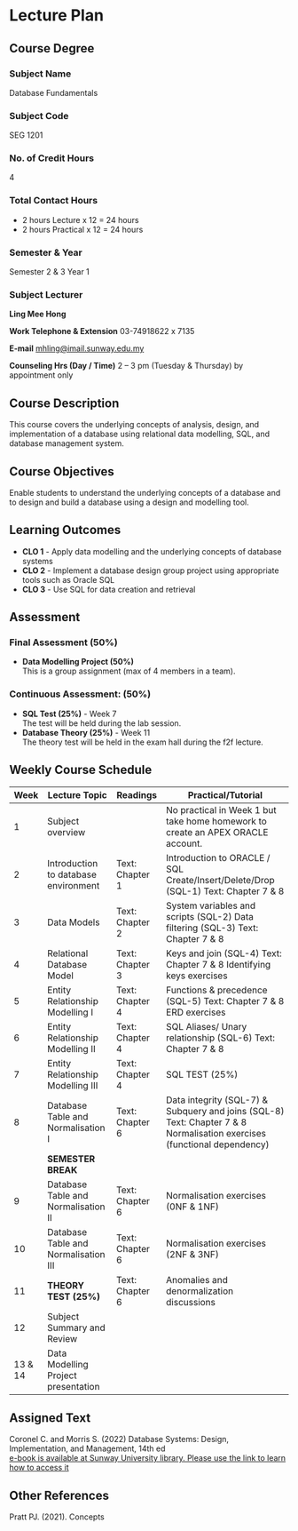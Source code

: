 # Lecture Plan

## Course Degree

### Subject Name
Database Fundamentals

### Subject Code
SEG 1201

### No. of Credit Hours
4

### Total Contact Hours
- 2 hours Lecture x 12 = 24 hours
- 2 hours Practical x 12 = 24 hours

### Semester & Year
Semester 2 & 3 Year 1

### Subject Lecturer
**Ling Mee Hong**

**Work Telephone & Extension**
03-74918622 x 7135

**E-mail**
mhling@imail.sunway.edu.my

**Counseling Hrs (Day / Time)**
2 – 3 pm (Tuesday & Thursday) by appointment only

## Course Description
This course covers the underlying concepts of analysis, design, and implementation of a database using relational data modelling, SQL, and database management system.

## Course Objectives
Enable students to understand the underlying concepts of a database and to design and build a database using a design and modelling tool.

## Learning Outcomes
- **CLO 1** - Apply data modelling and the underlying concepts of database systems
- **CLO 2** - Implement a database design group project using appropriate tools such as Oracle SQL
- **CLO 3** - Use SQL for data creation and retrieval

## Assessment
### Final Assessment (50%)
- **Data Modelling Project (50%)**  
  This is a group assignment (max of 4 members in a team).

### Continuous Assessment: (50%)
- **SQL Test (25%)** - Week 7  
  The test will be held during the lab session.
- **Database Theory (25%)** - Week 11  
  The theory test will be held in the exam hall during the f2f lecture.

## Weekly Course Schedule

| Week | Lecture Topic                            | Readings         | Practical/Tutorial                                   |
|------|------------------------------------------|------------------|-----------------------------------------------------|
| 1    | Subject overview                         |                  | No practical in Week 1 but take home homework to create an APEX ORACLE account. |
| 2    | Introduction to database environment     | Text: Chapter 1  | Introduction to ORACLE / SQL Create/Insert/Delete/Drop (SQL-1) Text: Chapter 7 & 8 |
| 3    | Data Models                              | Text: Chapter 2  | System variables and scripts (SQL-2) Data filtering (SQL-3) Text: Chapter 7 & 8 |
| 4    | Relational Database Model                | Text: Chapter 3  | Keys and join (SQL-4) Text: Chapter 7 & 8 Identifying keys exercises |
| 5    | Entity Relationship Modelling I          | Text: Chapter 4  | Functions & precedence (SQL-5) Text: Chapter 7 & 8 ERD exercises |
| 6    | Entity Relationship Modelling II         | Text: Chapter 4  | SQL Aliases/ Unary relationship (SQL-6) Text: Chapter 7 & 8 |
| 7    | Entity Relationship Modelling III        | Text: Chapter 4  | SQL TEST (25%) |
| 8    | Database Table and Normalisation I       | Text: Chapter 6  | Data integrity (SQL-7) & Subquery and joins (SQL-8) Text: Chapter 7 & 8 Normalisation exercises (functional dependency) |
|      | **SEMESTER BREAK**                       |                  |                                                     |
| 9    | Database Table and Normalisation II      | Text: Chapter 6  | Normalisation exercises (0NF & 1NF) |
| 10   | Database Table and Normalisation III     | Text: Chapter 6  | Normalisation exercises (2NF & 3NF) |
| 11   | **THEORY TEST (25%)**                    | Text: Chapter 6  | Anomalies and denormalization discussions |
| 12   | Subject Summary and Review               |                  |                                                     |
| 13 & 14 | Data Modelling Project presentation  |                  |                                                     |

## Assigned Text
Coronel C. and Morris S. (2022) Database Systems: Design, Implementation, and Management, 14th ed  
[e-book is available at Sunway University library. Please use the link to learn how to access it](https://www.youtube.com/watch?v=HS-LyGROIgY&list=PLmCwZUDw_f9-m6XuflmgVi_-YFUPCYaVT&index=3)

## Other References
Pratt PJ. (2021). Concepts
